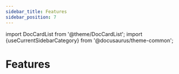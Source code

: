 ```yaml
---
sidebar_title: Features
sidebar_position: 7
---
```


import DocCardList from '@theme/DocCardList';
import {useCurrentSidebarCategory} from '@docusaurus/theme-common';

# Features

<DocCardList items={useCurrentSidebarCategory().items}/>
